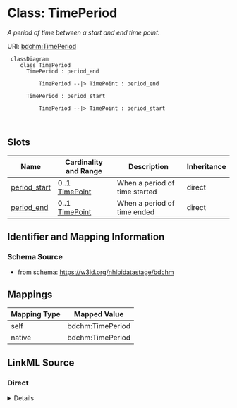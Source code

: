 # Class: TimePeriod


_A period of time between a start and end time point._





URI: [bdchm:TimePeriod](bdchm:TimePeriod)




```mermaid
 classDiagram
    class TimePeriod
      TimePeriod : period_end
        
          TimePeriod --|> TimePoint : period_end
        
      TimePeriod : period_start
        
          TimePeriod --|> TimePoint : period_start
        
      
```




<!-- no inheritance hierarchy -->


## Slots

| Name | Cardinality and Range | Description | Inheritance |
| ---  | --- | --- | --- |
| [period_start](period_start.md) | 0..1 <br/> [TimePoint](TimePoint.md) | When a period of time started | direct |
| [period_end](period_end.md) | 0..1 <br/> [TimePoint](TimePoint.md) | When a period of time ended | direct |









## Identifier and Mapping Information







### Schema Source


* from schema: https://w3id.org/nhlbidatastage/bdchm





## Mappings

| Mapping Type | Mapped Value |
| ---  | ---  |
| self | bdchm:TimePeriod |
| native | bdchm:TimePeriod |





## LinkML Source

<!-- TODO: investigate https://stackoverflow.com/questions/37606292/how-to-create-tabbed-code-blocks-in-mkdocs-or-sphinx -->

### Direct

<details>
```yaml
name: TimePeriod
description: A period of time between a start and end time point.
from_schema: https://w3id.org/nhlbidatastage/bdchm
attributes:
  period_start:
    name: period_start
    description: When a period of time started.
    from_schema: https://w3id.org/nhlbidatastage/bdchm
    rank: 1000
    range: TimePoint
  period_end:
    name: period_end
    description: When a period of time ended.
    from_schema: https://w3id.org/nhlbidatastage/bdchm
    rank: 1000
    range: TimePoint

```
</details>

### Induced

<details>
```yaml
name: TimePeriod
description: A period of time between a start and end time point.
from_schema: https://w3id.org/nhlbidatastage/bdchm
attributes:
  period_start:
    name: period_start
    description: When a period of time started.
    from_schema: https://w3id.org/nhlbidatastage/bdchm
    rank: 1000
    alias: period_start
    owner: TimePeriod
    domain_of:
    - TimePeriod
    range: TimePoint
  period_end:
    name: period_end
    description: When a period of time ended.
    from_schema: https://w3id.org/nhlbidatastage/bdchm
    rank: 1000
    alias: period_end
    owner: TimePeriod
    domain_of:
    - TimePeriod
    range: TimePoint

```
</details>